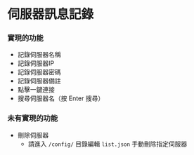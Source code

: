 # 伺服器訊息記錄

### 實現的功能
- 記錄伺服器名稱
- 記錄伺服器IP
- 記錄伺服器密碼
- 記錄伺服器備註
- 點擊一鍵連接
- 搜尋伺服器名（按 Enter 搜尋）

### 未有實現的功能
- 刪除伺服器
    - 請進入 `/config/` 目錄編輯 `list.json` 手動刪除指定伺服器